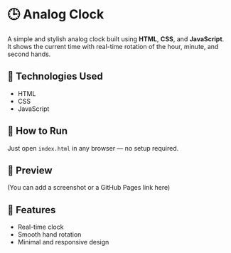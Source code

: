 # 🕒 Analog Clock

A simple and stylish analog clock built using **HTML**, **CSS**, and **JavaScript**.  
It shows the current time with real-time rotation of the hour, minute, and second hands.

## 🔧 Technologies Used
- HTML
- CSS
- JavaScript

## 🚀 How to Run
Just open `index.html` in any browser — no setup required.

## 📸 Preview
(You can add a screenshot or a GitHub Pages link here)

## 📁 Features
- Real-time clock
- Smooth hand rotation
- Minimal and responsive design
